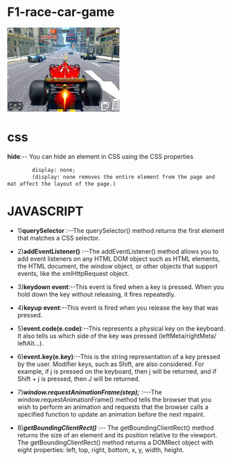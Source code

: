 # F1-race-car-game

![This is an image of F1 race car](images.jpg)

# css

****hide****:--   You can hide an element in CSS using the CSS properties 

            display: none; 
            (display: none removes the entire element from the page and mat affect the layout of the page.)




# JAVASCRIPT

- 1)**querySelector** :--The querySelector() method returns the first element that matches a CSS selector.
- 2)**addEventListener()** :--The addEventListener() method allows you to add event listeners on any HTML DOM 
                        object such as HTML elements, the HTML document, the window object, or other objects that support events, like the xmlHttpRequest object.

- 3)**keydown event**:--This event is fired when a key is pressed. When you hold down the key without releasing, 
                  it fires repeatedly.

- 4)**keyup event**:--This event is fired when you release the key that was pressed.

- 5)**event.code(e.code)**:--This represents a physical key on the keyboard. It also tells us which side of 
                       the key was pressed (leftMeta/rightMeta/ leftAlt…).

- 6)**event.key(e.key)**:--This is the string representation of a key pressed by the user. Modifier keys, 
                     such as Shift,   are also considered. For example, if j is pressed on the keyboard,
                     then j will be returned, and if Shift + j is pressed, then J will be returned.


- 7)***window.requestAnimationFrame(step);*** :---The window.requestAnimationFrame() method tells the browser
                                          that you wish to perform an animation and requests that the browser calls a specified function to 
                                          update an animation before the next repaint.


- 8)***getBoundingClientRect()*** :-- The getBoundingClientRect() method returns the size of an element 
                                       and its position relative to the viewport.
                                      The getBoundingClientRect() method returns a DOMRect object with eight properties: left, top, right, bottom, x, y, width, height.


  
